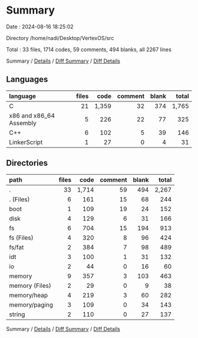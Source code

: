# Summary

Date : 2024-08-16 18:25:02

Directory /home/nadi/Desktop/VertexOS/src

Total : 33 files,  1714 codes, 59 comments, 494 blanks, all 2267 lines

Summary / [Details](details.md) / [Diff Summary](diff.md) / [Diff Details](diff-details.md)

## Languages
| language | files | code | comment | blank | total |
| :--- | ---: | ---: | ---: | ---: | ---: |
| C | 21 | 1,359 | 32 | 374 | 1,765 |
| x86 and x86_64 Assembly | 5 | 226 | 22 | 77 | 325 |
| C++ | 6 | 102 | 5 | 39 | 146 |
| LinkerScript | 1 | 27 | 0 | 4 | 31 |

## Directories
| path | files | code | comment | blank | total |
| :--- | ---: | ---: | ---: | ---: | ---: |
| . | 33 | 1,714 | 59 | 494 | 2,267 |
| . (Files) | 6 | 161 | 15 | 68 | 244 |
| boot | 1 | 109 | 19 | 24 | 152 |
| disk | 4 | 129 | 6 | 31 | 166 |
| fs | 6 | 704 | 15 | 194 | 913 |
| fs (Files) | 4 | 320 | 8 | 96 | 424 |
| fs/fat | 2 | 384 | 7 | 98 | 489 |
| idt | 3 | 100 | 1 | 31 | 132 |
| io | 2 | 44 | 0 | 16 | 60 |
| memory | 9 | 357 | 3 | 103 | 463 |
| memory (Files) | 2 | 29 | 0 | 9 | 38 |
| memory/heap | 4 | 219 | 3 | 60 | 282 |
| memory/paging | 3 | 109 | 0 | 34 | 143 |
| string | 2 | 110 | 0 | 27 | 137 |

Summary / [Details](details.md) / [Diff Summary](diff.md) / [Diff Details](diff-details.md)